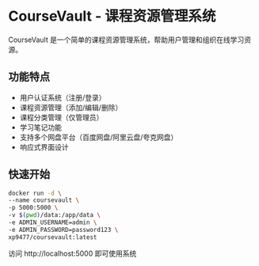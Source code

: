 # CourseVault - 课程资源管理系统

CourseVault 是一个简单的课程资源管理系统，帮助用户管理和组织在线学习资源。

## 功能特点

- 用户认证系统（注册/登录）
- 课程资源管理（添加/编辑/删除）
- 课程分类管理（仅管理员）
- 学习笔记功能
- 支持多个网盘平台（百度网盘/阿里云盘/夸克网盘）
- 响应式界面设计

## 快速开始

``` bash
docker run -d \
--name coursevault \
-p 5000:5000 \
-v $(pwd)/data:/app/data \
-e ADMIN_USERNAME=admin \
-e ADMIN_PASSWORD=password123 \
xp9477/coursevault:latest
```

访问 http://localhost:5000 即可使用系统

